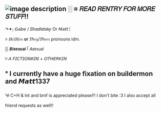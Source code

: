 ![image description](https://files.catbox.moe/5ja3ui.jpg)
░ ⌗ 𝘙𝘌𝘈𝘋 𝘙𝘌𝘕𝘛𝘙𝘠 𝘍𝘖𝘙 𝘔𝘖𝘙𝘌 𝘚𝘛𝘜𝘍𝘍!! 
- 
↷✦; 𝘎𝘢𝘣𝘦 / 𝑆ℎ𝑒𝑑𝑙𝑒𝑡𝑠𝑘𝑦 Or 𝘔𝘢𝘵𝘵 ︴

⌗ 𝐻𝑒/𝐻𝑖𝑚 𝗼𝗿 𝑇ℎ𝑒𝑦/𝑇ℎ𝑒𝑚 pronouns idm.

▒  𝘽𝙞𝙨𝙚𝙭𝙪𝙖𝙡 ᥬ 𝘈𝘴𝘦𝘹𝘶𝘢𝘭

⌑ 𝘈 𝘍𝘐𝘊𝘛𝘐𝘖𝘕𝘒𝘐𝘕 + 𝘖𝘛𝘏𝘌𝘙𝘒𝘐𝘕 

°  I currently have a huge fixation on buildermon and 𝙈𝙖𝙩𝙩1337
 -
༄ C+H & Int and bmf is appreciated please!!! I don't bite :3 I also accept all friend requests as well!! 
